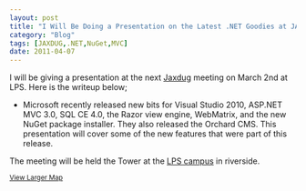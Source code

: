 ```yaml
---
layout: post
title: "I Will Be Doing a Presentation on the Latest .NET Goodies at JAXDUG"
category: "Blog"
tags: [JAXDUG,.NET,NuGet,MVC]
date: 2011-04-07
---
```


 
I will be giving a presentation at the next [Jaxdug](http://www.jaxdug.com/ "Jaxdug") meeting on March 2nd at LPS. Here is the writeup below;

*   Microsoft recently released new bits for Visual Studio 2010, ASP.NET MVC 3.0, SQL CE 4.0, the Razor view engine, WebMatrix, and the new NuGet package installer. They also released the Orchard CMS. This presentation will cover some of the new features that were part of this release.

The meeting will be held the Tower at the [LPS campus](http://maps.google.com/maps?f=q&source=s_q&hl=en&geocode=&q=Lender+Processing+Services+Inc,+Jacksonville&aq=&sll=30.319618,-81.661119&sspn=0.042973,0.066175&ie=UTF8&hq=Lender+Processing+Services+Inc,&hnear=Jacksonville,+Duval,+Florida&ll=30.319989,-81.675367&spn=0.04112,0.066175&z=14 "LPS Campus") in riverside.

<small>[View Larger Map](http://maps.google.com/maps?f=q&source=embed&hl=en&geocode=&q=Lender+Processing+Services+Inc,+Jacksonville&aq=&sll=30.319618,-81.661119&sspn=0.042973,0.066175&ie=UTF8&hq=Lender+Processing+Services+Inc,&hnear=Jacksonville,+Duval,+Florida&ll=30.319618,-81.661634&spn=0.02959,0.043699)</small>